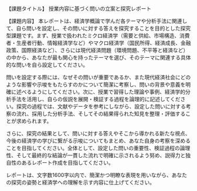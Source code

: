 【課題タイトル】
授業内容に基づく問いの立案と探究レポート

【課題内容】
本レポートは、経済学概論で学んだ各テーマや分析手法に関連して、自ら問いを設定し、その問いに対する答えを探究することを目的とした探究型課題です。まず、授業で扱われたミクロ経済学（需要と供給、市場構造、消費者・生産者行動、情報経済学など）やマクロ経済学（国民所得、経済成長、金融政策、国際経済など）、さらには現代経済問題（環境問題、不平等と経済など）の中から、あなたが最も関心を持ったテーマを選び、そのテーマに関連する具体的な問いを自ら設定してください。

問いを設定する際には、なぜその問いが重要であるか、また現代経済社会にどのような影響や示唆をもたらすのかについて簡潔に考察し、問いの背景や意義を明確に述べるようにしてください。次に、授業で習得した理論や事例、経済学的分析手法を活用し、自らの仮説を展開・検証する過程を論理的に記述してください。探究の過程では、文献やデータを参考にしながら、設定した問いに対する考察の流れ、採用した分析手法、そしてその結果得られた知見を整理・評価することが求められます。

さらに、探究の結果として、問いに対する答えやそこから導かれる新たな視点、今後の経済学の学びに繋がる示唆についてもまとめ、あなた自身の考察を深めることを目指してください。全体として、設定した問いの重要性、検証過程の論理性、そして最終的な結論が一貫した流れで明確に示されるよう努め、説得力と独自性のあるレポート作成を目指してください。

レポートは、文字数1600字以内で、簡潔かつ明瞭な表現を用いながら、あなたの探究の姿勢と経済学への理解を示す内容に仕上げてください。